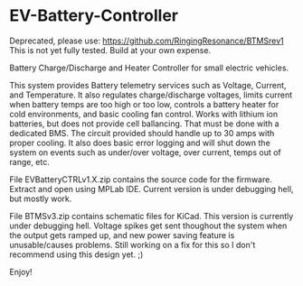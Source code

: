 # EV-Battery-Controller

Deprecated, please use: https://github.com/RingingResonance/BTMSrev1
This is not yet fully tested. Build at your own expense.


Battery Charge/Discharge and Heater Controller for small electric vehicles.

This system provides Battery telemetry services such as Voltage, Current, and Temperature. It also regulates charge/discharge
voltages, limits current when battery temps are too high or too low, controls a battery heater for cold environments, and basic
cooling fan control. Works with lithium ion batteries, but does not provide cell ballancing. That must be done with a
dedicated BMS. The circuit provided should handle up to 30 amps with proper cooling. It also does basic error logging and will
shut down the system on events such as under/over voltage, over current, temps out of range, etc.


File EVBatteryCTRLv1.X.zip contains the source code for the firmware. Extract and open using MPLab IDE. Current version is under debugging hell, but mostly work.

File BTMSv3.zip contains schematic files for KiCad. This version is currently under debugging hell. Voltage spikes get sent thoughout the system when the output gets ramped up, and new power saving feature is unusable/causes problems. Still working on a fix for this so I don't recommend using this design yet. ;)

Enjoy!
